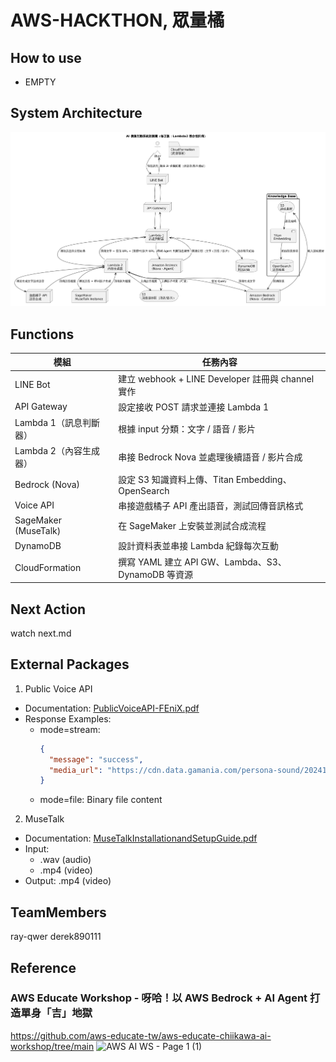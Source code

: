 # AWS-HACKTHON, 眾量橘

## How to use
- EMPTY


## System Architecture
![image](./架構圖.png)

## Functions
| 模組 | 任務內容 |
|------|----------|
| LINE Bot | 建立 webhook + LINE Developer 註冊與 channel 實作 |
| API Gateway | 設定接收 POST 請求並連接 Lambda 1 |
| Lambda 1（訊息判斷器） | 根據 input 分類：文字 / 語音 / 影片 |
| Lambda 2（內容生成器） | 串接 Bedrock Nova 並處理後續語音 / 影片合成 |
| Bedrock (Nova) | 設定 S3 知識資料上傳、Titan Embedding、OpenSearch |
| Voice API | 串接遊戲橘子 API 產出語音，測試回傳音訊格式 |
| SageMaker (MuseTalk) | 在 SageMaker 上安裝並測試合成流程 |
| DynamoDB | 設計資料表並串接 Lambda 紀錄每次互動 |
| CloudFormation | 撰寫 YAML 建立 API GW、Lambda、S3、DynamoDB 等資源 |

## Next Action
watch next.md


## External Packages
1. Public Voice API
- Documentation: [PublicVoiceAPI-FEniX.pdf](https://reurl.cc/4L1MEK)
- Response Examples:
  - mode=stream:
    ```json
    {
      "message": "success",
      "media_url": "https://cdn.data.gamania.com/persona-sound/20241014/ting/05870db4-6b07-48a0-b7f0-3ed69e137989.wav"
    }
    ```
  - mode=file: Binary file content

2. MuseTalk
- Documentation: [MuseTalkInstallationandSetupGuide.pdf](https://reurl.cc/QYLo8p)
- Input: 
  - .wav (audio)
  - .mp4 (video)
- Output: .mp4 (video)

## TeamMembers
ray-qwer
derek890111

## Reference
### AWS Educate Workshop - 呀哈！以 AWS Bedrock + AI Agent 打造單身「吉」地獄
https://github.com/aws-educate-tw/aws-educate-chiikawa-ai-workshop/tree/main
![AWS AI WS - Page 1 (1)](https://github.com/user-attachments/assets/188465b9-8cb7-4094-80cc-abb87f8ebc13)

